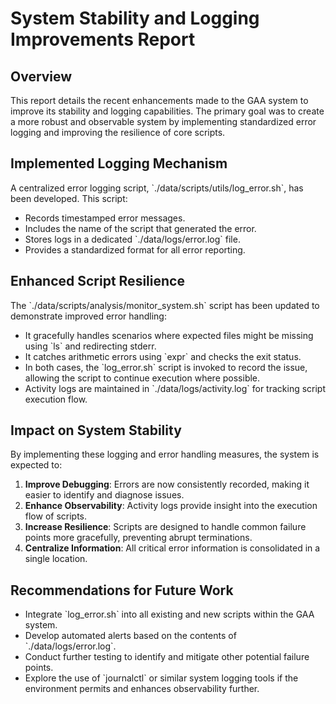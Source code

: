 # System Stability and Logging Improvements Report

## Overview
This report details the recent enhancements made to the GAA system to improve its stability and logging capabilities. The primary goal was to create a more robust and observable system by implementing standardized error logging and improving the resilience of core scripts.

## Implemented Logging Mechanism
A centralized error logging script, \`./data/scripts/utils/log_error.sh\`, has been developed. This script:
- Records timestamped error messages.
- Includes the name of the script that generated the error.
- Stores logs in a dedicated \`./data/logs/error.log\` file.
- Provides a standardized format for all error reporting.

## Enhanced Script Resilience
The \`./data/scripts/analysis/monitor_system.sh\` script has been updated to demonstrate improved error handling:
- It gracefully handles scenarios where expected files might be missing using \`ls\` and redirecting stderr.
- It catches arithmetic errors using \`expr\` and checks the exit status.
- In both cases, the \`log_error.sh\` script is invoked to record the issue, allowing the script to continue execution where possible.
- Activity logs are maintained in \`./data/logs/activity.log\` for tracking script execution flow.

## Impact on System Stability
By implementing these logging and error handling measures, the system is expected to:
1. **Improve Debugging**: Errors are now consistently recorded, making it easier to identify and diagnose issues.
2. **Enhance Observability**: Activity logs provide insight into the execution flow of scripts.
3. **Increase Resilience**: Scripts are designed to handle common failure points more gracefully, preventing abrupt terminations.
4. **Centralize Information**: All critical error information is consolidated in a single location.

## Recommendations for Future Work
- Integrate \`log_error.sh\` into all existing and new scripts within the GAA system.
- Develop automated alerts based on the contents of \`./data/logs/error.log\`.
- Conduct further testing to identify and mitigate other potential failure points.
- Explore the use of \`journalctl\` or similar system logging tools if the environment permits and enhances observability further.
